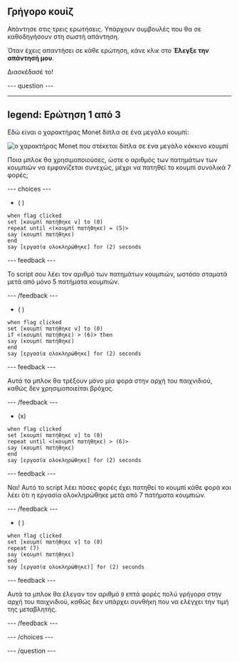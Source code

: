 ## Γρήγορο κουίζ

Απάντησε στις τρεις ερωτήσεις. Υπάρχουν συμβουλές που θα σε καθοδηγήσουν στη σωστή απάντηση.

Όταν έχεις απαντήσει σε κάθε ερώτηση, κάνε κλικ στο **Έλεγξε την απάντησή μου**.

Διασκέδασέ το!

--- question ---

---
legend: Ερώτηση 1 από 3
---

Εδώ είναι ο χαρακτήρας Monet δίπλα σε ένα μεγάλο κουμπί:

![ο χαρακτήρας Monet που στέκεται δίπλα σε ένα μεγάλο κόκκινο κουμπί](images/monet-by-button.png)

Ποια μπλοκ θα χρησιμοποιούσες, ώστε ο αριθμός των πατημάτων των κουμπιών να εμφανίζεται συνεχώς, μέχρι να πατηθεί το κουμπί συνολικά 7 φορές;


--- choices ---

- ( )

```blocks3
when flag clicked
set [κουμπί πατήθηκε v] to (0)
repeat until <(κουμπί πατήθηκε) = (5)>
say (κουμπί πατήθηκε)
end
say [εργασία ολοκληρώθηκε] for (2) seconds
```

  --- feedback ---

Το script σου λέει τον αριθμό των πατημάτων κουμπιών, ωστόσο σταματά μετά από μόνο 5 πατήματα κουμπιών.

  --- /feedback ---

- ( )

```blocks3
when flag clicked
set [κουμπί πατήθηκε v] to (0)
if <(κουμπί πατήθηκε) > (6)> then
say (κουμπί πατήθηκε)
end
say [εργασία ολοκληρώθηκε] for (2) seconds
```

  --- feedback ---

Αυτά τα μπλοκ θα τρέξουν μόνο μία φορά στην αρχή του παιχνιδιού, καθώς δεν χρησιμοποιείται βρόχος.

  --- /feedback ---

- (x)

```blocks3
when flag clicked
set [κουμπί πατήθηκε v] to (0)
repeat until <(κουμπί πατήθηκε) > (6)>
say (κουμπί πατήθηκε)
end
say [εργασία ολοκληρώθηκε] for (2) seconds
```

  --- feedback ---

Ναι! Αυτό το script λέει πόσες φορές έχει πατηθεί το κουμπί κάθε φορά και λέει ότι η εργασία ολοκληρώθηκε μετά από 7 πατήματα κουμπιών.

  --- /feedback ---

- ( )

```blocks3
when flag clicked
set [κουμπί πατήθηκε v] to (0)
repeat (7)
say (κουμπί πατήθηκε)
end
say [εργασία ολοκληρώθηκε)] for (2) seconds
```
  --- feedback ---

Αυτά τα μπλοκ θα έλεγαν τον αριθμό `0` επτά φορές πολύ γρήγορα στην αρχή του παιχνιδιού, καθώς δεν υπάρχει συνθήκη που να ελέγχει την τιμή της μεταβλητής.

  --- /feedback ---

--- /choices ---

--- /question ---

